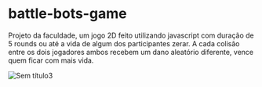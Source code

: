 # battle-bots-game
Projeto da faculdade, um jogo 2D feito utilizando javascript com duração de 5 rounds ou até a vida de algum dos participantes zerar. A cada colisão entre os dois jogadores ambos recebem um dano aleatório diferente, vence quem ficar com mais vida. 

![Sem título3](https://user-images.githubusercontent.com/93810894/144339216-0b3daae9-b8c7-462d-a230-56714a25c6de.png)
